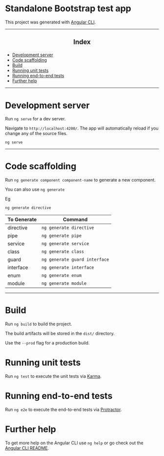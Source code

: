# Standalone Bootstrap test app

This project was generated with [Angular CLI](https://github.com/angular/angular-cli).

---
## <p style="text-align: center;">Index </p>

- [Development server](#DEV)
- [Code scaffolding](#SCF)
- [Build](#build)
- [Running unit tests](#Unit)
- [Running end-to-end tests](#test)
- [Further help](#help)

---
# <a name="DEV">  </a>      Development server

Run `ng serve` for a dev server. 

Navigate to `http://localhost:4200/`. The app will automatically reload if you change any of the source files.

```
ng serve
```
---
# <a name="SCF">  </a>Code scaffolding</a>

Run `ng generate component component-name` to generate a new component. 

You can also use `ng generate`

Eg
```
ng generate directive
```

|To Generate|Command|
|---|---|
|directive|`ng generate directive`|
|pipe|`ng generate pipe`|
|service|`ng generate service`|
|class|`ng generate class`|
|guard|`ng generate guard interface`|
|interface|`ng generate interface`|
|enum|`ng generate enum`|
|module|`ng generate module`|


---
# <a name="BUI">  </a>Build

Run `ng build` to build the project.

 The build artifacts will be stored in the `dist/` directory.
 
  Use the `--prod` flag for a production build.

# <a name="Unit">  </a> Running unit tests

Run `ng test` to execute the unit tests via [Karma](https://karma-runner.github.io).

# <a name="test">  </a>Running end-to-end tests

Run `ng e2e` to execute the end-to-end tests via [Protractor](https://www.protractortest.org/).

# <a name="help">  </a> Further help

To get more help on the Angular CLI use `ng help` or go check out the [Angular CLI README](https://github.com/angular/angular-cli/blob/main/README.md).


